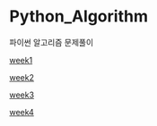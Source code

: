 # Python_Algorithm
파이썬 알고리즘 문제풀이

[week1](https://github.com/DongIkkk/Python_Algorithm/tree/main/week_1)

[week2](https://github.com/DongIkkk/Python_Algorithm/tree/main/week_2)

[week3](https://github.com/DongIkkk/Python_Algorithm/tree/main/week_3)

[week4](https://github.com/DongIkkk/Python_Algorithm/tree/main/week_4)

